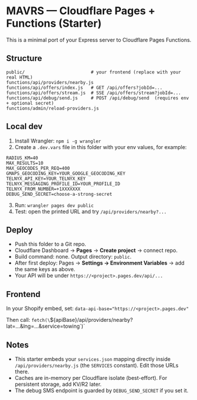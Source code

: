 # MAVRS — Cloudflare Pages + Functions (Starter)

This is a minimal port of your Express server to Cloudflare Pages Functions.

## Structure
```
public/                         # your frontend (replace with your real HTML)
functions/api/providers/nearby.js
functions/api/offers/index.js   # GET /api/offers?jobId=...
functions/api/offers/stream.js  # SSE /api/offers/stream?jobId=...
functions/api/debug/send.js     # POST /api/debug/send  (requires env + optional secret)
functions/admin/reload-providers.js
```

## Local dev
1) Install Wrangler: `npm i -g wrangler`
2) Create a `.dev.vars` file in this folder with your env values, for example:
```
RADIUS_KM=40
MAX_RESULTS=10
MAX_GEOCODES_PER_REQ=400
GMAPS_GEOCODING_KEY=YOUR_GOOGLE_GEOCODING_KEY
TELNYX_API_KEY=YOUR_TELNYX_KEY
TELNYX_MESSAGING_PROFILE_ID=YOUR_PROFILE_ID
TELNYX_FROM_NUMBER=+1XXXXXXX
DEBUG_SEND_SECRET=choose-a-strong-secret
```
3) Run: `wrangler pages dev public`
4) Test: open the printed URL and try `/api/providers/nearby?...`

## Deploy
- Push this folder to a Git repo.
- Cloudflare Dashboard → **Pages** → **Create project** → connect repo.
- Build command: none. Output directory: `public`.
- After first deploy: Pages → **Settings → Environment Variables** → add the same keys as above.
- Your API will be under `https://<project>.pages.dev/api/...`

## Frontend
In your Shopify embed, set:
`data-api-base="https://<project>.pages.dev"`

Then call:
`fetch(\`\${apiBase}/api/providers/nearby?lat=...&lng=...&service=towing\`)`

## Notes
- This starter embeds your `services.json` mapping directly inside `/api/providers/nearby.js` (the `SERVICES` constant). Edit those URLs there.
- Caches are in-memory per Cloudflare isolate (best-effort). For persistent storage, add KV/R2 later.
- The debug SMS endpoint is guarded by `DEBUG_SEND_SECRET` if you set it.
